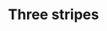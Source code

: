 ---
inv_num: 2017-037
add_credit:
url: 2017-037-three-stripes
title: Three stripes
year: '2017'
display_year: '2017'
medium: Inkjet on canvas (x3)
dims: 108 x 36 in
pitch:
ps:
live_url:
youtube:
related_code:
subheading:
download:
commission:
related:
layout: things-i-made
---